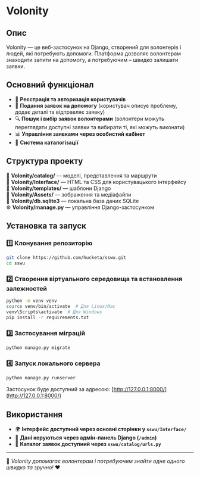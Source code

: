# Volonity

## Опис
Volonity — це веб-застосунок на Django, створений для волонтерів і людей, які потребують допомоги. 
Платформа дозволяє волонтерам знаходити запити на допомогу, а потребуючим – швидко залишати заявки.

## Основний функціонал
- 📌 **Реєстрація та авторизація користувачів**
- 📝 **Подання заявок на допомогу** (користувач описує проблему, додає деталі та відправляє заявку)
- 🔍 **Пошук і вибір заявок волонтерами** (волонтери можуть переглядати доступні заявки та вибирати ті, які можуть виконати)
- 📊 **Управління заявками через особистий кабінет**
- 📂 **Система каталогізації**

## Структура проекту
📁 **Volonity/catalog/** — моделі, представлення та маршрути  
📁 **Volonity/Interface/** — HTML та CSS для користувацького інтерфейсу  
📁 **Volonity/templates/** — шаблони Django  
📁 **Volonity/Assets/** — зображення та медіафайли  
📄 **Volonity/db.sqlite3** — локальна база даних SQLite  
⚙️ **Volonity/manage.py** — управління Django-застосунком  

## Установка та запуск

### 1️⃣ Клонування репозиторію
```bash
git clone https://github.com/hucketa/sswu.git
cd sswu
```

### 2️⃣ Створення віртуального середовища та встановлення залежностей
```bash
python -m venv venv
source venv/bin/activate  # Для Linux/Mac
venv\Scripts\activate  # Для Windows
pip install -r requirements.txt
```

### 3️⃣ Застосування міграцій
```bash
python manage.py migrate
```

### 4️⃣ Запуск локального сервера
```bash
python manage.py runserver
```
Застосунок буде доступний за адресою: [http://127.0.0.1:8000/](http://127.0.0.1:8000/)

## Використання
- 🌍 **Інтерфейс доступний через основні сторінки у `sswu/Interface/`**
- 🔑 **Дані керуються через адмін-панель Django (`/admin`)**
- 📑 **Каталог заявок доступний через `sswu/catalog/urls.py`**

---
🚀 *Volonity допомагає волонтерам і потребуючим знайти одне одного швидко та зручно!* ❤️
